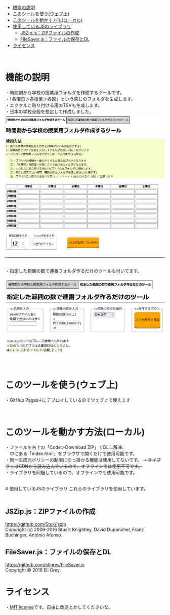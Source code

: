 
- [機能の説明](#機能の説明)
- [このツールを使う(ウェブ上)](#このツールを使うウェブ上)
- [このツールを動かす方法(ローカル)](#このツールを動かす方法ローカル)
- [使用しているJSのライブラリ](#使用しているjsのライブラリ)
  - [JSZip.js：ZIPファイルの作成](#jszipjszipファイルの作成)
  - [FileSaver.js：ファイルの保存とDL](#filesaverjsファイルの保存とdl)
- [ライセンス](#ライセンス)


<br>  

# 機能の説明 
・時間割から学校の授業用フォルダを作成するツールです。  
・「各曜日＞各授業＞各回」という感じのフォルダを生成します。  
・エクセルに貼り付ける用のTSVも生成します。  
・日本の学校全般を想定して作成しました。  
![screenshot](screenshots/screenshot1.PNG)  

<hr>

<br>  
・指定した範囲の数で連番フォルダ作るだけのツールも付いてます。  

![screenshot2](screenshots/screenshot2.PNG)  

<br>

# このツールを使う(ウェブ上)
・GitHub Pages↓にデプロイしているのでウェブ上で使えます

<br>

# このツールを動かす方法(ローカル)
・ファイルを右上の「Code＞Download ZIP」でDLし解凍、  
　中にある「index.html」をブラウザで開くだけで使用可能です。  
・同一生成元ポリシーの制限に引っ掛かる機能は使用してないです。
~~・ライブラリはCDNから読み込んでいるので、オフラインでは使用不可です。~~  
・ライブラリを同梱しているので、オフラインでも使用可能です。

<br>
# 使用しているJSのライブラリ
これらのライブラリを使用しています。  <br><br>

## JSZip.js：ZIPファイルの作成
https://github.com/Stuk/jszip  
Copyright (c) 2009-2016 Stuart Knightley, David Duponchel, Franz Buchinger, António Afonso.
<br>
  
## FileSaver.js：ファイルの保存とDL  
https://github.com/eligrey/FileSaver.js  
Copyright © 2016 Eli Grey.
<br>
# ライセンス
・[MIT license](https://en.wikipedia.org/wiki/MIT_License)です。自由に改造とかしてくださいな。
